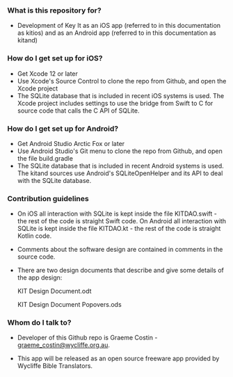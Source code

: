 ### What is this repository for? ###

* Development of Key It as an iOS app (referred to in this documentation as kitios) and
  as an Android app (referred to in this documentation as kitand)

### How do I get set up for iOS? ###

* Get Xcode 12 or later
* Use Xcode's Source Control to clone the repo from Github, and open the Xcode project
* The SQLite database that is included in recent iOS systems is used. The Xcode project
  includes settings to use the bridge from Swift to C for source code that calls the
  C API of SQLite.

### How do I get set up for Android? ###

* Get Android Studio Arctic Fox or later
* Use Android Studio's Git menu to clone the repo from Github, and open the file build.gradle
* The SQLite database that is included in recent Android systems is used. The kitand sources
  use Android's SQLiteOpenHelper and its API to deal with the SQLite database.

### Contribution guidelines ###

* On iOS all interaction with SQLite is kept inside the file KITDAO.swift - the rest of the
  code is straight Swift code.
  On Android all interaction with SQLite is kept inside the file KITDAO.kt - the rest of the
  code is straight Kotlin code.

* Comments about the software design are contained in comments in the source code.

* There are two design documents that describe and give some details of the app design:

	KIT Design Document.odt
	
	KIT Design Document Popovers.ods

### Whom do I talk to? ###

* Developer of this Github repo is Graeme Costin - graeme_costin@wycliffe.org.au.

* This app will be released as an open source freeware app provided by Wycliffe Bible Translators.
